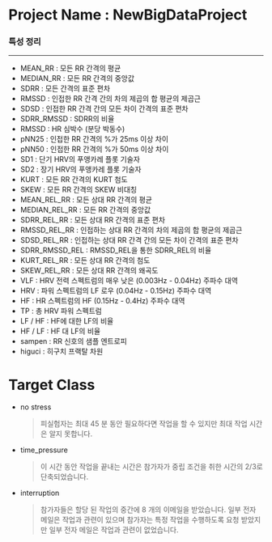 Project Name : NewBigDataProject
=============


### 특성 정리
-------------
* MEAN_RR : 모든 RR 간격의 평균 
* MEDIAN_RR : 모든 RR 간격의 중앙값 
* SDRR : 모든 간격의 표준 편차 
* RMSSD : 인접한 RR 간격 간의 차의 제곱의 합 평균의 제곱근 
* SDSD : 인접한 RR 간격 간의 모든 차이 간격의 표준 편차 
* SDRR_RMSSD : SDRR의 비율 
* RMSSD : HR 심박수 (분당 박동수) 
* pNN25 : 인접한 RR 간격의 %가 25ms 이상 차이
* pNN50 : 인접한 RR 간격의 %가 50ms 이상 차이 
* SD1 : 단기 HRV의 푸앵카레 플롯 기술자 
* SD2 : 장기 HRV의 푸앵카레 플롯 기술자 
* KURT : 모든 RR 간격의 KURT 첨도
* SKEW : 모든 RR 간격의 SKEW 비대칭
* MEAN_REL_RR : 모든 상대 RR 간격의 평균 
* MEDIAN_REL_RR : 모든 RR 간격의 중앙값 
* SDRR_REL_RR : 모든 상대 RR 간격의 표준 편차 
* RMSSD_REL_RR : 인접하는 상대 RR 간격의 차의 제곱의 합 평균의 제곱근 
* SDSD_REL_RR : 인접하는 상대 RR 간격 간의 모든 차이 간격의 표준 편차 
* SDRR_RMSSD_REL : RMSSD_REL을 통한 SDRR_REL의 비율 
* KURT_REL_RR : 모든 상대 RR 간격의 첨도 
* SKEW_REL_RR : 모든 상대 RR 간격의 왜곡도 
* VLF : HRV 전력 스펙트럼의 매우 낮은 (0.003Hz - 0.04Hz) 주파수 대역 
* HRV : 파워 스펙트럼의 LF 로우 (0.04Hz - 0.15Hz) 주파수 대역 
* HF : HR 스펙트럼의 HF (0.15Hz - 0.4Hz) 주파수 대역 
* TP : 총 HRV 파워 스펙트럼 
* LF / HF : HF에 대한 LF의 비율 
* HF / LF : HF 대 LF의 비율 
* sampen : RR 신호의 샘플 엔트로피 
* higuci : 히구치 프랙탈 차원

Target Class
=============
* no stress
  > 피실험자는 최대 45 분 동안 필요하다면 작업을 할 수 있지만 최대 작업 시간은 알지 못합니다. 
  
* time_pressure
  > 이 시간 동안 작업을 끝내는 시간은 참가자가 중립 조건을 취한 시간의 2/3로 단축되었습니다.
* interruption
  > 참가자들은 할당 된 작업의 중간에 8 개의 이메일을 받았습니다. 일부 전자 메일은 작업과 관련이 있으며 참가자는 특정 작업을 수행하도록 요청 받았지만 일부 전자 메일은 작업과 관련이 없었습니다.
